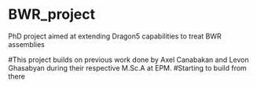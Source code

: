 # BWR_project
PhD project aimed at extending Dragon5 capabilities to treat BWR assemblies

#This project builds on previous work done by Axel Canabakan and Levon Ghasabyan during their respective M.Sc.A at EPM.
#Starting to build from there


